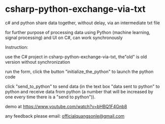 # csharp-python-exchange-via-txt
c# and python share data together, without delay, via an intermediate txt file

for further purpose of processing data using Python (machine learning, signal processing) and UI on C#, can work synchronously 


Instruction:

use the C# project in csharp-python-exchange-via-txt, the"old" is old version without synchronization

run the form, click the button "initialize_the_python" to launch the python code

click "send_to_python" to send data (in the text box "data sent to python" to python and receive data from python (a number that will be increased by one every time there is a "send to python")).

demo at https://www.youtube.com/watch?v=bHBQ1F4Gnb8

any feedback please email: officialquangsonle@gmail.com
